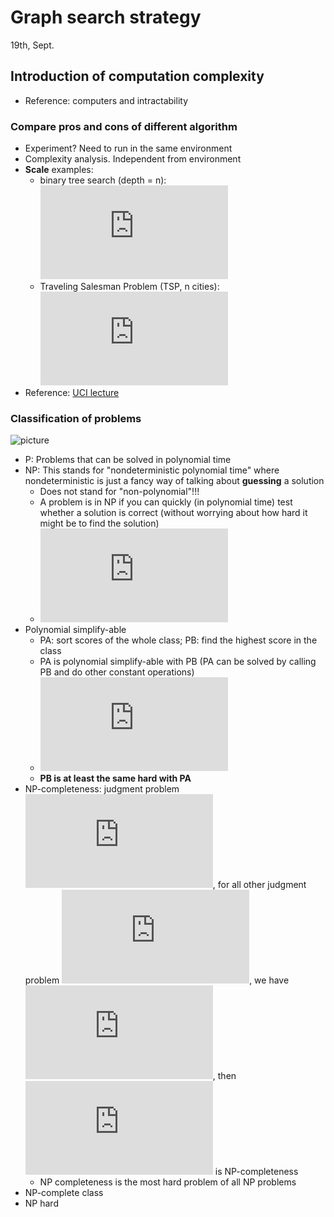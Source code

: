 # Graph search strategy
19th, Sept.

## Introduction of computation complexity
* Reference: computers and intractability

### Compare pros and cons of different algorithm
* Experiment? Need to run in the same environment
* Complexity analysis. Independent from environment
* **Scale** examples:
	* binary tree search (depth = n): ![equation](http://latex.codecogs.com/svg.latex?2%5En)
	* Traveling Salesman Problem (TSP, n cities): ![equation](http://latex.codecogs.com/svg.latex?n%21)
* Reference: [UCI lecture](https://www.ics.uci.edu/~eppstein/161/960312.html)

### Classification of problems
![picture](https://upload.wikimedia.org/wikipedia/commons/a/a0/P_np_np-complete_np-hard.svg)

* P: Problems that can be solved in polynomial time
* NP: This stands for "nondeterministic polynomial time" where nondeterministic is just a fancy way of talking about **guessing** a solution
	* Does not stand for "non-polynomial"!!!
	* A problem is in NP if you can quickly (in polynomial time) test whether a solution is correct (without worrying about how hard it might be to find the solution)
	* ![equation](http://latex.codecogs.com/svg.latex?P%20%5Csubseteq%20NP)
* Polynomial simplify-able
	* PA: sort scores of the whole class; PB: find the highest score in the class
	* PA is polynomial simplify-able with PB (PA can be solved by calling PB and do other constant operations)
	* ![equation](http://latex.codecogs.com/svg.latex?P_A%20%5Cpropto%20P_B)
	* **PB is at least the same hard with PA**
* NP-completeness: judgment problem ![equation](http://latex.codecogs.com/svg.latex?P_1%20%5Cin%20NP), for all other judgment problem ![equation](http://latex.codecogs.com/svg.latex?P%27%20%5Cin%20NP), we have ![equation](http://latex.codecogs.com/svg.latex?P%27%20%5Cpropto%20P_1), then ![equation](http://latex.codecogs.com/svg.latex?P_1) is NP-completeness
	* NP completeness is the most hard problem of all NP problems
* NP-complete class
* NP hard

